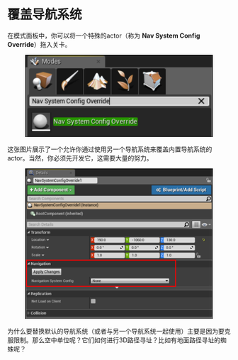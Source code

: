# 覆盖导航系统

在模式面板中，你可以将一个特殊的actor（称为 **Nav System Config Override**）拖入关卡。

<figure><img src="../../../.gitbook/assets/image (79).png" alt=""><figcaption></figcaption></figure>

这张图片展示了一个允许你通过使用另一个导航系统来覆盖内置导航系统的actor。当然，你必须先开发它，这需要大量的努力。

<figure><img src="../../../.gitbook/assets/image (80).png" alt=""><figcaption></figcaption></figure>

为什么要替换默认的导航系统（或者与另一个导航系统一起使用）主要是因为要克服限制。那么空中单位呢？它们如何进行3D路径寻址？比如有地面路径寻址的蜘蛛呢？
